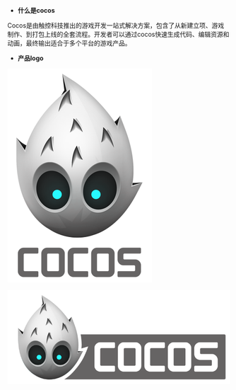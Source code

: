 - **什么是cocos** 

Cocos是由触控科技推出的游戏开发一站式解决方案，包含了从新建立项、游戏制作、到打包上线的全套流程。开发者可以通过cocos快速生成代码、编辑资源和动画，最终输出适合于多个平台的游戏产品。



- **产品logo** 

![image](res/image001.png)




![image](res/image002.png)



